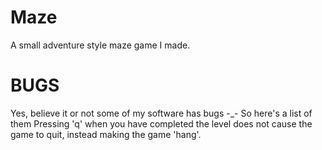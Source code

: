 Maze
====

A small adventure style maze game I made.

BUGS
====

Yes, believe it or not some of my software has bugs -_-
So here's a list of them
	Pressing 'q' when you have completed the level does not cause the game to quit, instead making the game 'hang'.